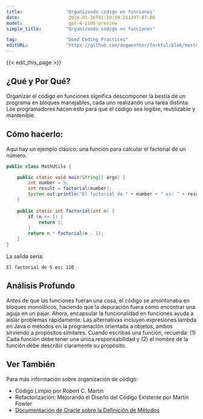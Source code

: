 ```yaml
---
title:                "Organizando código en funciones"
date:                  2024-01-26T01:10:19.251297-07:00
model:                 gpt-4-1106-preview
simple_title:         "Organizando código en funciones"

tag:                  "Good Coding Practices"
editURL:              "https://github.com/dogweather/forkful/blob/master/content/es/java/organizing-code-into-functions.md"
---
```


{{< edit_this_page >}}

## ¿Qué y Por Qué?
Organizar el código en funciones significa descomponer la bestia de un programa en bloques manejables, cada uno realizando una tarea distinta. Los programadores hacen esto para que el código sea legible, reutilizable y mantenible.

## Cómo hacerlo:
Aquí hay un ejemplo clásico: una función para calcular el factorial de un número.

```java
public class MathUtils {

    public static void main(String[] args) {
        int number = 5;
        int result = factorial(number);
        System.out.println("El factorial de " + number + " es: " + result);
    }
    
    public static int factorial(int n) {
        if (n <= 1) {
            return 1;
        }
        return n * factorial(n - 1);
    }
}
```

La salida sería:
```
El factorial de 5 es: 120
```

## Análisis Profundo
Antes de que las funciones fueran una cosa, el código se amontonaba en bloques monolíticos, haciendo que la depuración fuera como encontrar una aguja en un pajar. Ahora, encapsular la funcionalidad en funciones ayuda a aislar problemas rápidamente. Las alternativas incluyen expresiones lambda en Java o métodos en la programación orientada a objetos, ambos sirviendo a propósitos similares. Cuando escribas una función, recuerda: (1) Cada función debe tener una única responsabilidad y (2) el nombre de la función debe describir claramente su propósito.

## Ver También
Para más información sobre organización de código:
- Código Limpio por Robert C. Martin
- Refactorización: Mejorando el Diseño del Código Existente por Martin Fowler
- [Documentación de Oracle sobre la Definición de Métodos](https://docs.oracle.com/javase/tutorial/java/javaOO/methods.html)

